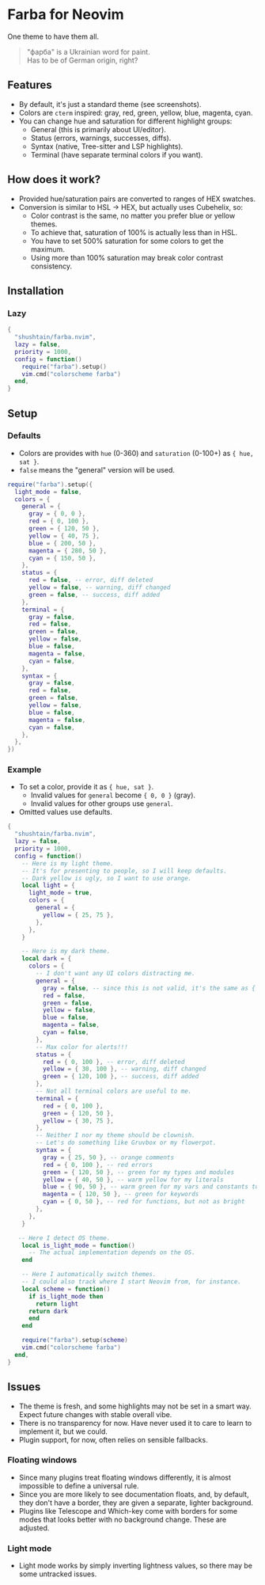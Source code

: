 # Farba for Neovim

One theme to have them all.

> "фарба" is a Ukrainian word for paint.  
> Has to be of German origin, right?

## Features

- By default, it's just a standard theme (see screenshots).
- Colors are `cterm` inspired: gray, red, green, yellow, blue, magenta, cyan.
- You can change hue and saturation for different highlight groups:
  - General (this is primarily about UI/editor).
  - Status (errors, warnings, successes, diffs).
  - Syntax (native, Tree-sitter and LSP highlights).
  - Terminal (have separate terminal colors if you want).

## How does it work?

- Provided hue/saturation pairs are converted to ranges of HEX swatches.
- Conversion is similar to HSL -> HEX, but actually uses Cubehelix, so:
  - Color contrast is the same, no matter you prefer blue or yellow themes.
  - To achieve that, saturation of 100% is actually less than in HSL.
  - You have to set 500% saturation for some colors to get the maximum.
  - Using more than 100% saturation may break color contrast consistency.

## Installation

### Lazy

```lua
{
  "shushtain/farba.nvim",
  lazy = false,
  priority = 1000,
  config = function()
    require("farba").setup()
    vim.cmd("colorscheme farba")
  end,
}
```

## Setup

### Defaults

- Colors are provides with `hue` (0-360) and `saturation` (0-100+) as `{ hue, sat }`.
- `false` means the "general" version will be used.

```lua
require("farba").setup({
  light_mode = false,
  colors = {
    general = {
      gray = { 0, 0 },
      red = { 0, 100 },
      green = { 120, 50 },
      yellow = { 40, 75 },
      blue = { 200, 50 },
      magenta = { 280, 50 },
      cyan = { 150, 50 },
    },
    status = {
      red = false, -- error, diff deleted
      yellow = false, -- warning, diff changed
      green = false, -- success, diff added
    },
    terminal = {
      gray = false,
      red = false,
      green = false,
      yellow = false,
      blue = false,
      magenta = false,
      cyan = false,
    },
    syntax = {
      gray = false,
      red = false,
      green = false,
      yellow = false,
      blue = false,
      magenta = false,
      cyan = false,
    },
  },
})
```

### Example

- To set a color, provide it as `{ hue, sat }`.
  - Invalid values for `general` become `{ 0, 0 }` (gray).
  - Invalid values for other groups use `general`.
- Omitted values use defaults.

```lua
{
  "shushtain/farba.nvim",
  lazy = false,
  priority = 1000,
  config = function()
    -- Here is my light theme.
    -- It's for presenting to people, so I will keep defaults.
    -- Dark yellow is ugly, so I want to use orange.
    local light = {
      light_mode = true,
      colors = {
        general = {
          yellow = { 25, 75 },
        },
      },
    }

    -- Here is my dark theme.
    local dark = {
      colors = {
        -- I don't want any UI colors distracting me.
        general = {
          gray = false, -- since this is not valid, it's the same as { 0, 0 }
          red = false,
          green = false,
          yellow = false,
          blue = false,
          magenta = false,
          cyan = false,
        },
        -- Max color for alerts!!!
        status = {
          red = { 0, 100 }, -- error, diff deleted
          yellow = { 30, 100 }, -- warning, diff changed
          green = { 120, 100 }, -- success, diff added
        },
        -- Not all terminal colors are useful to me.
        terminal = {
          red = { 0, 100 },
          green = { 120, 50 },
          yellow = { 30, 75 },
        },
        -- Neither I nor my theme should be clownish.
        -- Let's do something like Gruvbox or my flowerpot.
        syntax = {
          gray = { 25, 50 }, -- orange comments
          red = { 0, 100 }, -- red errors
          green = { 120, 50 }, -- green for my types and modules
          yellow = { 40, 50 }, -- warm yellow for my literals
          blue = { 90, 50 }, -- warm green for my vars and constants to protect eyes
          magenta = { 120, 50 }, -- green for keywords
          cyan = { 0, 50 }, -- red for functions, but not as bright
        },
      },
    }

   -- Here I detect OS theme.
    local is_light_mode = function()
      -- The actual implementation depends on the OS.
    end

    -- Here I automatically switch themes.
    -- I could also track where I start Neovim from, for instance.
    local scheme = function()
      if is_light_mode then
        return light
      return dark
      end
    end

    require("farba").setup(scheme)
    vim.cmd("colorscheme farba")
  end,
}
```

## Issues

- The theme is fresh, and some highlights may not be set in a smart way. Expect future changes with stable overall vibe.
- There is no transparency for now. Have never used it to care to learn to implement it, but we could.
- Plugin support, for now, often relies on sensible fallbacks.

### Floating windows

- Since many plugins treat floating windows differently, it is almost impossible to define a universal rule.
- Since you are more likely to see documentation floats, and, by default, they don't have a border, they are given a separate, lighter background.
- Plugins like Telescope and Which-key come with borders for some modes that looks better with no background change. These are adjusted.

### Light mode

- Light mode works by simply inverting lightness values, so there may be some untracked issues.
